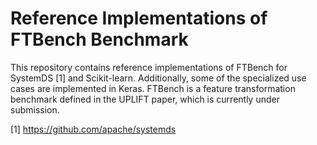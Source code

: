 # Reference Implementations of FTBench Benchmark

This repository contains reference implementations of FTBench for SystemDS [1] and Scikit-learn.
Additionally, some of the specialized use cases are implemented in Keras.
FTBench is a feature transformation benchmark defined in the UPLIFT paper, which is currently
under submission.

[1] https://github.com/apache/systemds

